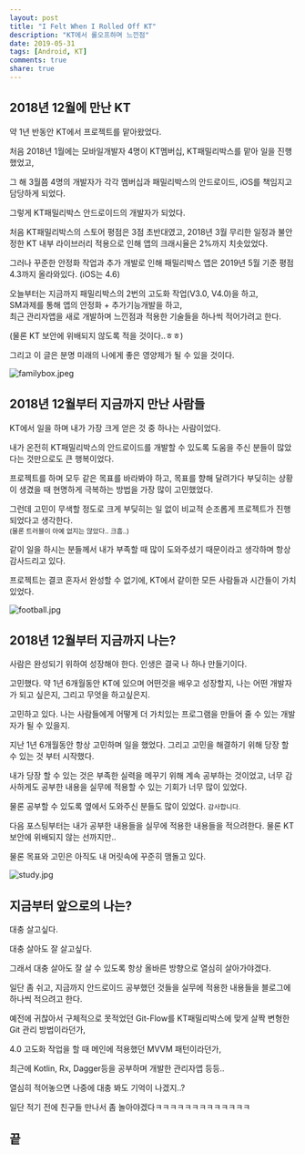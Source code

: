 ```yaml
---
layout: post
title: "I Felt When I Rolled Off KT"
description: "KT에서 롤오프하며 느낀점"
date: 2019-05-31
tags: [Android, KT]
comments: true
share: true
---
```


## 2018년 12월에 만난 KT

약 1년 반동안 KT에서 프로젝트를 맡아왔었다.  

처음 2018년 1월에는 모바일개발자 4명이 KT멤버십, KT패밀리박스를 맡아 일을 진행했었고,  

그 해 3월쯤 4명의 개발자가 각각 멤버십과 패밀리박스의 안드로이드, iOS를 책임지고 담당하게 되었다.  

그렇게 KT패밀리박스 안드로이드의 개발자가 되었다.  

처음 KT패밀리박스의 스토어 평점은 3점 초반대였고, 2018년 3월 무리한 일정과 불안정한 KT 내부 라이브러리 적용으로 인해 앱의 크래시율은 2%까지 치솟았었다.  

그러나 꾸준한 안정화 작업과 추가 개발로 인해 패밀리박스 앱은 2019년 5월 기준 평점 4.3까지 올라와있다. (iOS는 4.6)  

오늘부터는 지금까지 패밀리박스의 2번의 고도화 작업(V3.0, V4.0)을 하고,  
SM과제를 통해 앱의 안정화 + 추가기능개발을 하고,  
최근 관리자앱을 새로 개발하며 느낀점과 적용한 기술들을 하나씩 적어가려고 한다.  

(물론 KT 보안에 위배되지 않도록 적을 것이다..ㅎㅎ)

그리고 이 글은 분명 미래의 나에게 좋은 영양제가 될 수 있을 것이다.  

![familybox.jpeg](https://captainwonjong.github.io/images/190531_roll_off_kt/familybox.jpeg)  



## 2018년 12월부터 지금까지 만난 사람들

KT에서 일을 하며 내가 가장 크게 얻은 것 중 하나는 사람이었다.  

내가 온전히 KT패밀리박스의 안드로이드를 개발할 수 있도록 도움을 주신 분들이 많았다는 것만으로도 큰 행복이었다.    

프로젝트를 하며 모두 같은 목표를 바라봐야 하고, 목표를 향해 달려가다 부딪히는 상황이 생겼을 때 현명하게 극복하는 방법을 가장 많이 고민했었다.  

그런데 고민이 무색할 정도로 크게 부딪히는 일 없이 비교적 순조롭게 프로젝트가 진행되었다고 생각한다.  
<small>(물론 트러블이 아예 없지는 않았다.. 크흠..)</small>  

같이 일을 하시는 분들께서 내가 부족할 때 많이 도와주셨기 때문이라고 생각하며 항상 감사드리고 있다.  

프로젝트는 결코 혼자서 완성할 수 없기에, KT에서 같이한 모든 사람들과 시간들이 가치있었다.  

![football.jpg](https://captainwonjong.github.io/images/190531_roll_off_kt/football.jpg)  



## 2018년 12월부터 지금까지 나는?

사람은 완성되기 위하여 성장해야 한다. 인생은 결국 나 하나 만들기이다.  

고민했다. 약 1년 6개월동안 KT에 있으며 어떤것을 배우고 성장할지, 나는 어떤 개발자가 되고 싶은지, 그리고 무엇을 하고싶은지.  

고민하고 있다. 나는 사람들에게 어떻게 더 가치있는 프로그램을 만들어 줄 수 있는 개발자가 될 수 있을지.  

지난 1년 6개월동안 항상 고민하며 일을 했었다. 그리고 고민을 해결하기 위해 당장 할 수 있는 것 부터 시작했다.  

내가 당장 할 수 있는 것은 부족한 실력을 메꾸기 위해 계속 공부하는 것이었고, 너무 감사하게도 공부한 내용을 실무에 적용할 수 있는 기회가 너무 많이 있었다.  

물론 공부할 수 있도록 옆에서 도와주신 분들도 많이 있었다. <small>감사합니다.</small>  

다음 포스팅부터는 내가 공부한 내용들을 실무에 적용한 내용들을 적으려한다. 물론 KT보안에 위배되지 않는 선까지만..  

물론 목표와 고민은 아직도 내 머릿속에 꾸준히 맴돌고 있다.  

![study.jpg](https://captainwonjong.github.io/images/190531_roll_off_kt/study.jpg)  



## 지금부터 앞으로의 나는?

대충 살고싶다.  

대충 살아도 잘 살고싶다.  

그래서 대충 살아도 잘 살 수 있도록 항상 올바른 방향으로 열심히 살아가야겠다.  

일단 좀 쉬고, 지금까지 안드로이드 공부했던 것들을 실무에 적용한 내용들을 블로그에 하나씩 적으려고 한다.  

예전에 귀찮아서 구체적으로 못적었던 Git-Flow를 KT패밀리박스에 맞게 살짝 변형한 Git 관리 방법이라던가,  

4.0 고도화 작업을 할 때 메인에 적용했던 MVVM 패턴이라던가,  

최근에 Kotlin, Rx, Dagger등을 공부하며 개발한 관리자앱 등등..  

열심히 적어놓으면 나중에 대충 봐도 기억이 나겠지..?  

일단 적기 전에 친구들 만나서 좀 놀아야겠다ㅋㅋㅋㅋㅋㅋㅋㅋㅋㅋㅋㅋㅋ



## 끝
